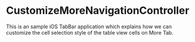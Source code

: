 CustomizeMoreNavigationController
=================================

This is an sample iOS TabBar application which explains how we can customize the cell selection style of the table view cells on More Tab.